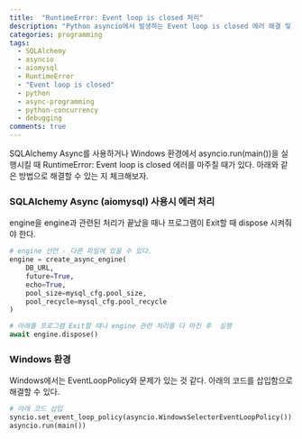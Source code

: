 ```yaml
---
title:  "RuntimeError: Event loop is closed 처리"
description: "Python asyncio에서 발생하는 Event loop is closed 에러 해결 및 Windows 환경에서의 비동기 프로그래밍 팁"
categories: programming
tags:
  - SQLAlchemy
  - asyncio
  - aiomysql
  - RuntimeError
  - "Event loop is closed"
  - python
  - async-programming
  - python-concurrency
  - debugging
comments: true
---
```


SQLAlchemy Async를 사용하거나 Windows 환경에서 asyncio.run(main())을 실행시킬 때
RuntimeError: Event loop is closed 에러를 마주칠 때가 있다. 아래와 같은
방법으로 해결할 수 있는 지 체크해보자.

### SQLAlchemy Async (aiomysql) 사용시 에러 처리

engine을 engine과 관련된 처리가 끝났을 때나 프로그램이 Exit할 때
dispose 시켜줘야 한다.

```python
# engine 선언 - 다른 파일에 있을 수 있다.
engine = create_async_engine(
    DB_URL,
    future=True,
    echo=True,
    pool_size=mysql_cfg.pool_size,
    pool_recycle=mysql_cfg.pool_recycle
)

# 아래를 프로그램 Exit할 때나 engine 관련 처리를 다 마친 후  실행
await engine.dispose()
```

### Windows 환경

Windows에서는 EventLoopPolicy와 문제가 있는 것 같다. 아래의 코드를 삽입함으로
해결할 수 있다.

```python
# 아래 코드 삽입
syncio.set_event_loop_policy(asyncio.WindowsSelectorEventLoopPolicy())
asyncio.run(main())
```